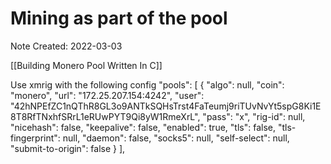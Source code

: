 # Mining as part of the pool
Note Created: 2022-03-03

[[Building Monero Pool Written In C]]

Use xmrig with the following config
"pools": [
        {
            "algo": null,
            "coin": "monero",
            "url": "172.25.207.154:4242",
            "user": "42hNPEfZC1nQThR8GL3o9ANTkSQHsTrst4FaTeumj9riTUvNvYt5spG8Ki1E8T8RfTNxhfSRrL1eRUwPYT9Qi8yW1RmeXrL",
            "pass": "x",
            "rig-id": null,
            "nicehash": false,
            "keepalive": false,
            "enabled": true,
            "tls": false,
            "tls-fingerprint": null,
            "daemon": false,
            "socks5": null,
            "self-select": null,
            "submit-to-origin": false
        }
    ],